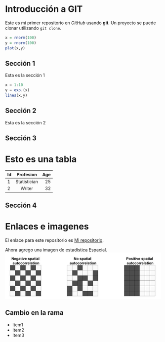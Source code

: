 # Introducción a GIT
Este es mi primer repositorio en *GitHub* usando **git**.
Un proyecto se puede clonar utilizando `git clone`.

```R
x = rnorm(100)
y = rnorm(100)
plot(x,y)
```
## Sección 1
Esta es la sección 1
```julia
x = 1:10
y = exp.(x)
lines(x,y)
```
## Sección 2
Esta es la sección 2

## Sección 3
# Esto es una tabla
|Id|Profesion|Age|
|:------------- |:---------------:| -------------:|
|1|Statistician|25|
|2|Writer|32|
## Sección 4
# Enlaces e imagenes
El enlace para este repositorio es [Mi repositorio](https://github.com/OscarCutipaLuque/Prueba).

Ahora agrego una imagen de estadística Espacial.
![git](IMAGENES/AUTOCORRELATION.JPG)


## Cambio en la rama
- Item1
- Item2
- Item3